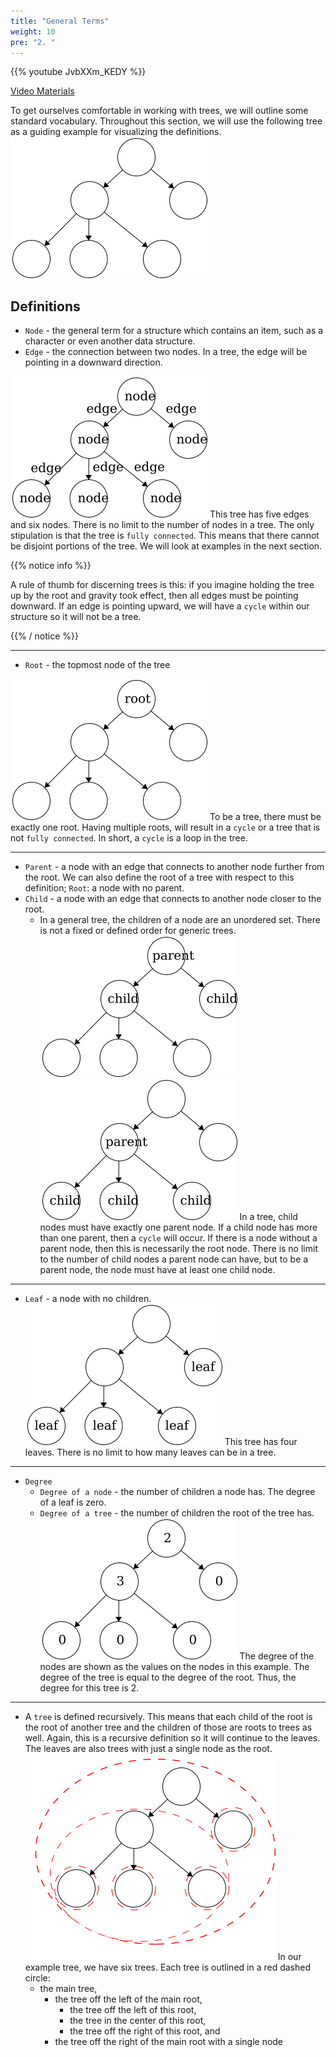 ```yaml
---
title: "General Terms"
weight: 10
pre: "2. "
---
```

{{% youtube JvbXXm_KEDY %}}

[Video Materials](video)


To get ourselves comfortable in working with trees, we will outline some standard vocabulary. Throughout this section, we will use the following tree as a guiding example for visualizing the definitions.  
![Blank](/images/2/2Tree_Blank.png)

## Definitions 
- `Node` - the general term for a structure which contains an item, such as a character or even another data structure. 
- `Edge` - the connection between two nodes. In a tree, the edge will be pointing in a downward direction. 



![Nodes and Edges](/images/2/2Tree_NodeEdge.png)
This tree has five edges and six nodes. There is no limit to the number of nodes in a tree. The only stipulation is that the tree is `fully connected`. This means that there cannot be disjoint portions of the tree. We will look at examples in the next section. 

{{% notice info %}}

A rule of thumb for discerning trees is this: if you imagine holding the tree up by the root and gravity took effect, then all edges must be pointing downward. If an edge is pointing upward, we will have a `cycle` within our structure so it will not be a tree.

{{% / notice %}}


--- 

- `Root` - the topmost node of the tree

![Root](/images/2/2Tree_Root.png)
To be a tree, there must be exactly one root. Having multiple roots, will result in a `cycle` or a tree that is not `fully connected`. In short, a `cycle` is a loop in the tree. 

---

- `Parent` - a node with an edge that connects to another node further from the root. We can also define the root of a tree with respect to this definition; `Root`: a node with no parent.
- `Child` - a node with an edge that connects to another node closer to the root.
    - In a general tree, the children of a node are an unordered set. There is not a fixed or defined order for generic trees. 
![Parent and Child](/images/2/2Tree_ParentChild1.png)
![Parent and Child](/images/2/2Tree_ParentChild2.png)
In a tree, child nodes must have exactly one parent node. If a child node has more than one parent, then a `cycle` will occur. If there is a node without a parent node, then this is necessarily the root node. There is no limit to the number of child nodes a parent node can have, but to be a parent node, the node must have at least one child node. 

---

- `Leaf` - a node with no children.
![Leaf](/images/2/2Tree_Leaf.png)
This tree has four leaves. There is no limit to how many leaves can be in a tree. 

---

- `Degree`
    - `Degree of a node` - the number of children a node has. The degree of a leaf is zero. 
    - `Degree of a tree` - the number of children the root of the tree has.
![Degree](/images/2/2Tree_Degree.png)
The degree of the nodes are shown as the values on the nodes in this example. The degree of the tree is equal to the degree of the root. Thus, the degree for this tree is 2.

--- 

- A `tree` is defined recursively. This means that each child of the root is the root of another tree and the children of those are roots to trees as well. Again, this is a recursive definition so it will continue to the leaves. The leaves are also trees with just a single node as the root.  
![Subtrees](/images/2/2Tree_SubTree.png)
In our example tree, we have six trees. Each tree is outlined in a red dashed circle:
    - the main tree, 
        - the tree off the left of the main root, 
            - the tree off the left of this root, 
            - the tree in the center of this root,
            - the tree off the right of this root, and
        - the tree off the right of the main root with a single node







